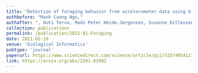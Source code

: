 ```yaml
---
title: "Detection of foraging behavior from accelerometer data using U-Net type convolutional networks"
authbefore: "Manh Cuong Ngo,"
authafter: ", Outi Tervo, Mads Peter Heide-Jørgensen, Susanne Ditlevsen"
collection: publications
permalink: /publication/2021-01-Foraging
date: 2021-02-19
venue: 'Ecological Informatics'
pubtype: 'journal'
paperurl: https://www.sciencedirect.com/science/article/pii/S1574954121000662?dgcid=coauthor
link: https://arxiv.org/abs/2101.01992
---
```


